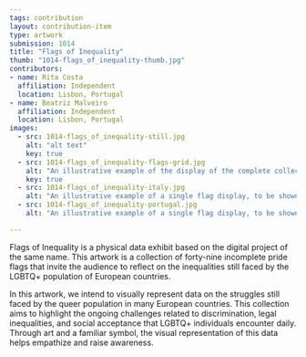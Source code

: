 ```yaml
---
tags: contribution
layout: contribution-item
type: artwork
submission: 1014
title: "Flags of Inequality"
thumb: "1014-flags_of_inequality-thumb.jpg"
contributors: 
- name: Rita Costa
  affiliation: Independent
  location: Lisbon, Portugal
- name: Beatriz Malveiro
  affiliation: Independent
  location: Lisbon, Portugal
images: 
  - src: 1014-flags_of_inequality-still.jpg
    alt: "alt text"
    key: true
  - src: 1014-flags_of_inequality-flags-grid.jpg
    alt: "An illustrative example of the display of the complete collection, in a grid."
    key: true
  - src: 1014-flags_of_inequality-italy.jpg
    alt: "An illustrative example of a single flag display, to be shown in a loop."
  - src: 1014-flags_of_inequality-portugal.jpg
    alt: "An illustrative example of a single flag display, to be shown in a loop."

---
```


Flags of Inequality is a physical data exhibit based on the digital
project of the same name. This artwork is a collection of forty-nine
incomplete pride flags that invite the audience to reflect on the
inequalities still faced by the LGBTQ+ population of European
countries.

In this artwork, we intend to visually represent data on the struggles
still faced by the queer population in many European countries. This
collection aims to highlight the ongoing challenges related to
discrimination, legal inequalities, and social acceptance that LGBTQ+
individuals encounter daily. Through art and a familiar symbol, the
visual representation of this data helps empathize and raise awareness.
